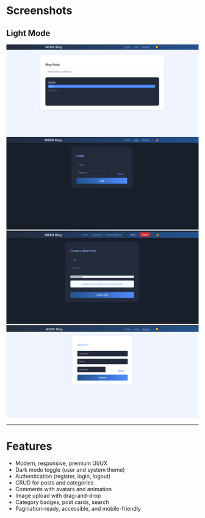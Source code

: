 # Screenshots

## Light Mode

![Home Light](screenshots/home.png)
![Post View Light](screenshots/login.png)
![Home Dark](screenshots/post.png)
![Post View Dark](screenshots/register.png)

---

# Features
- Modern, responsive, premium UI/UX
- Dark mode toggle (user and system theme)
- Authentication (register, login, logout)
- CRUD for posts and categories
- Comments with avatars and animation
- Image upload with drag-and-drop
- Category badges, post cards, search
- Pagination-ready, accessible, and mobile-friendly
